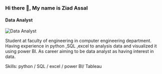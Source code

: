 ### Hi there 👋, My name is Ziad Assal
#### Data Analyst 
![Data Analyst ](https://www.ibm.com/blogs/nordic-msp/wp-content/uploads/2017/02/Sofia-some-.jpg)

Student at faculty of engineering in computer engineering department. Having experience in python ,SQL ,excel to analysis data and visualized it using power BI. As career aiming to be data analyst as having interest in data. 

Skills: python  / SQL / excel / power BI/ Tableau 





<!--
**ziadasal/ziadasal** is a ✨ _special_ ✨ repository because its `README.md` (this file) appears on your GitHub profile.

Here are some ideas to get you started:

- 🔭 I’m currently working on ...
- 🌱 I’m currently learning ...
- 👯 I’m looking to collaborate on ...
- 🤔 I’m looking for help with ...
- 💬 Ask me about ...
- 📫 How to reach me: ...
- 😄 Pronouns: ...
- ⚡ Fun fact: ...
-->
